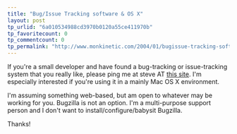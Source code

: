 ```yaml
---
title: "Bug/Issue Tracking software & OS X"
layout: post
tp_urlid: "6a010534988cd3970b0120a55ce411970b"
tp_favoritecount: 0
tp_commentcount: 0
tp_permalink: "http://www.monkinetic.com/2004/01/bugissue-tracking-software-os-x.html"
---
```

If you&#39;re a small developer and have found a bug-tracking or issue-tracking system that you really like, please ping me at steve AT <a href="http://www.contentconnections.com">this site</a>. I&#39;m especially interested if you&#39;re using it in a mainly Mac OS X environment.

I&#39;m assuming something web-based, but am open to whatever may be working for you. Bugzilla is not an option. I&#39;m a multi-purpose support person and I don&#39;t want to install/configure/babysit Bugzilla.

Thanks!
